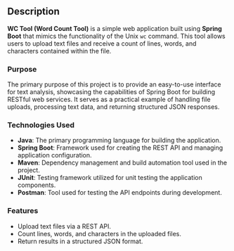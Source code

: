 ## Description

**WC Tool (Word Count Tool)** is a simple web application built using **Spring Boot** that mimics the functionality of the Unix `wc` command. This tool allows users to upload text files and receive a count of lines, words, and characters contained within the file. 

### Purpose

The primary purpose of this project is to provide an easy-to-use interface for text analysis, showcasing the capabilities of Spring Boot for building RESTful web services. It serves as a practical example of handling file uploads, processing text data, and returning structured JSON responses.

### Technologies Used

- **Java**: The primary programming language for building the application.
- **Spring Boot**: Framework used for creating the REST API and managing application configuration.
- **Maven**: Dependency management and build automation tool used in the project.
- **JUnit**: Testing framework utilized for unit testing the application components.
- **Postman**: Tool used for testing the API endpoints during development.

### Features

- Upload text files via a REST API.
- Count lines, words, and characters in the uploaded files.
- Return results in a structured JSON format.

